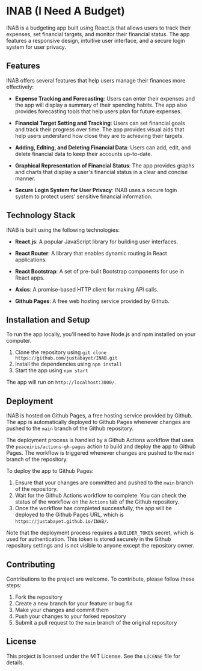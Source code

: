 # INAB (I Need A Budget)

INAB is a budgeting app built using React.js that allows users to track their expenses, set financial targets, and monitor their financial status. The app features a responsive design, intuitive user interface, and a secure login system for user privacy. 

## Features

INAB offers several features that help users manage their finances more effectively:

- **Expense Tracking and Forecasting**: Users can enter their expenses and the app will display a summary of their spending habits. The app also provides forecasting tools that help users plan for future expenses.

- **Financial Target Setting and Tracking**: Users can set financial goals and track their progress over time. The app provides visual aids that help users understand how close they are to achieving their targets.

- **Adding, Editing, and Deleting Financial Data**: Users can add, edit, and delete financial data to keep their accounts up-to-date.

- **Graphical Representation of Financial Status**: The app provides graphs and charts that display a user's financial status in a clear and concise manner.

- **Secure Login System for User Privacy**: INAB uses a secure login system to protect users' sensitive financial information.

## Technology Stack

INAB is built using the following technologies:

- **React.js**: A popular JavaScript library for building user interfaces.

- **React Router**: A library that enables dynamic routing in React applications.

- **React Bootstrap**: A set of pre-built Bootstrap components for use in React apps.

- **Axios**: A promise-based HTTP client for making API calls.

- **Github Pages**: A free web hosting service provided by Github.

## Installation and Setup

To run the app locally, you'll need to have Node.js and npm installed on your computer. 

1. Clone the repository using `git clone https://github.com/justabayet/INAB.git`
2. Install the dependencies using `npm install`
3. Start the app using `npm start`

The app will run on `http://localhost:3000/`.

## Deployment

INAB is hosted on Github Pages, a free hosting service provided by Github. The app is automatically deployed to Github Pages whenever changes are pushed to the `main` branch of the Github repository.

The deployment process is handled by a Github Actions workflow that uses the `peaceiris/actions-gh-pages` action to build and deploy the app to Github Pages. The workflow is triggered whenever changes are pushed to the `main` branch of the repository.

To deploy the app to Github Pages:

1. Ensure that your changes are committed and pushed to the `main` branch of the repository.
2. Wait for the Github Actions workflow to complete. You can check the status of the workflow on the `Actions` tab of the Github repository.
3. Once the workflow has completed successfully, the app will be deployed to the Github Pages URL, which is `https://justabayet.github.io/INAB/`.

Note that the deployment process requires a `BUILDER_TOKEN` secret, which is used for authentication. This token is stored securely in the Github repository settings and is not visible to anyone except the repository owner.

## Contributing

Contributions to the project are welcome. To contribute, please follow these steps:

1. Fork the repository
2. Create a new branch for your feature or bug fix
3. Make your changes and commit them
4. Push your changes to your forked repository
5. Submit a pull request to the `main` branch of the original repository

## License

This project is licensed under the MIT License. See the `LICENSE` file for details.